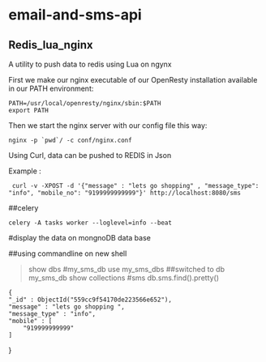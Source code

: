 # email-and-sms-api
## Redis_lua_nginx
A utility to push data to redis using Lua on ngynx

First we make our nginx executable of our OpenResty installation available in our PATH environment:
```
PATH=/usr/local/openresty/nginx/sbin:$PATH
export PATH
```
Then we start the nginx server with our config file this way:
```
nginx -p `pwd`/ -c conf/nginx.conf
```

Using Curl, data can be pushed to REDIS in Json

Example :

```
 curl -v -XPOST -d '{"message" : "lets go shopping" , "message_type": "info", "mobile_no": "9199999999999"}' http://localhost:8080/sms

```

##celery
```
celery -A tasks worker --loglevel=info --beat
```
#display the data on mongnoDB data base

##using commandline on new shell
>show dbs
#my_sms_db
>use my_sms_dbs
##switched to db my_sms_db
>show collections
#sms
>db.sms.find().pretty()
    
    {
	"_id" : ObjectId("559cc9f54170de223566e652"),
	"message" : "lets go shopping ",
	"message_type" : "info",
	"mobile" : [
		"919999999999"
	]
}



